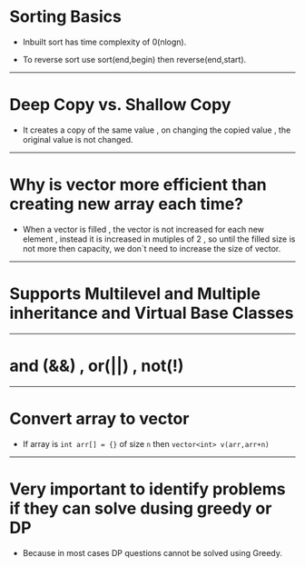 # Sorting Basics
- Inbuilt sort has time complexity of 0(nlogn).

- To reverse sort use sort(end,begin) then reverse(end,start).

---
# Deep Copy vs. Shallow Copy
- It creates a copy of the same value , on changing the copied value , the original value is not changed.

---
# Why is vector more efficient than creating new array each time?
- When a vector is filled , the vector is not increased for each new element , instead it is increased in mutiples of 2 , so until the filled size is not more then capacity, we don`t need to increase the size of vector.

---
# Supports Multilevel and Multiple inheritance and Virtual Base Classes

---
# and (&&) , or(||) , not(!)

---
# Convert array to vector
- If array is `int arr[] = {}` of size `n` then `vector<int> v(arr,arr+n)`

--- 
# Very important to identify problems if they can solve dusing greedy or DP
- Because in most cases DP questions cannot be solved using Greedy.